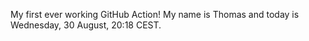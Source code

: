 My first ever working GitHub Action!
My name is Thomas and today is Wednesday, 30 August, 20:18 CEST. 
